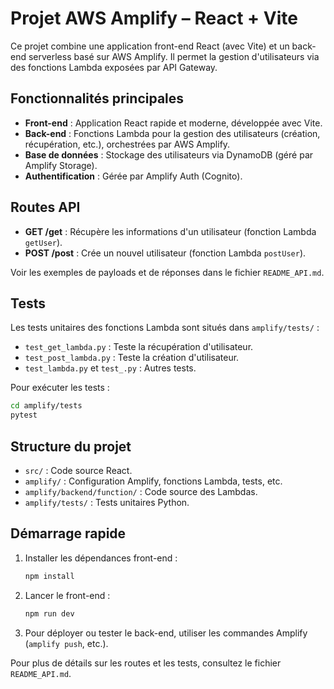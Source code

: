 # Projet AWS Amplify – React + Vite

Ce projet combine une application front-end React (avec Vite) et un back-end serverless basé sur AWS Amplify. Il permet la gestion d'utilisateurs via des fonctions Lambda exposées par API Gateway.

## Fonctionnalités principales

- **Front-end** : Application React rapide et moderne, développée avec Vite.
- **Back-end** : Fonctions Lambda pour la gestion des utilisateurs (création, récupération, etc.), orchestrées par AWS Amplify.
- **Base de données** : Stockage des utilisateurs via DynamoDB (géré par Amplify Storage).
- **Authentification** : Gérée par Amplify Auth (Cognito).

## Routes API

- **GET /get** : Récupère les informations d'un utilisateur (fonction Lambda `getUser`).
- **POST /post** : Crée un nouvel utilisateur (fonction Lambda `postUser`).

Voir les exemples de payloads et de réponses dans le fichier `README_API.md`.

## Tests

Les tests unitaires des fonctions Lambda sont situés dans `amplify/tests/` :

- `test_get_lambda.py` : Teste la récupération d'utilisateur.
- `test_post_lambda.py` : Teste la création d'utilisateur.
- `test_lambda.py` et `test_.py` : Autres tests.

Pour exécuter les tests :

```bash
cd amplify/tests
pytest
```

## Structure du projet

- `src/` : Code source React.
- `amplify/` : Configuration Amplify, fonctions Lambda, tests, etc.
- `amplify/backend/function/` : Code source des Lambdas.
- `amplify/tests/` : Tests unitaires Python.

## Démarrage rapide

1. Installer les dépendances front-end :
   ```bash
   npm install
   ```
2. Lancer le front-end :
   ```bash
   npm run dev
   ```
3. Pour déployer ou tester le back-end, utiliser les commandes Amplify (`amplify push`, etc.).

Pour plus de détails sur les routes et les tests, consultez le fichier `README_API.md`.
